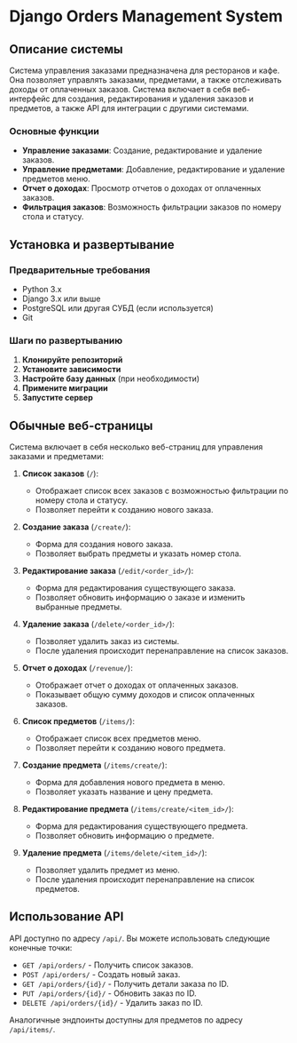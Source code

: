 # Django Orders Management System

## Описание системы

Система управления заказами предназначена для ресторанов и кафе. Она позволяет управлять заказами, предметами, а также отслеживать доходы от оплаченных заказов. Система включает в себя веб-интерфейс для создания, редактирования и удаления заказов и предметов, а также API для интеграции с другими системами.

### Основные функции

- **Управление заказами**: Создание, редактирование и удаление заказов.
- **Управление предметами**: Добавление, редактирование и удаление предметов меню.
- **Отчет о доходах**: Просмотр отчетов о доходах от оплаченных заказов.
- **Фильтрация заказов**: Возможность фильтрации заказов по номеру стола и статусу.

## Установка и развертывание

### Предварительные требования

- Python 3.x
- Django 3.x или выше
- PostgreSQL или другая СУБД (если используется)
- Git

### Шаги по развертыванию

1. **Клонируйте репозиторий**
2. **Установите зависимости**
3. **Настройте базу данных** (при необходимости)
4. **Примените миграции**
5. **Запустите сервер**

## Обычные веб-страницы

Система включает в себя несколько веб-страниц для управления заказами и предметами:

1. **Список заказов** (`/`):

   - Отображает список всех заказов с возможностью фильтрации по номеру стола и статусу.
   - Позволяет перейти к созданию нового заказа.

2. **Создание заказа** (`/create/`):

   - Форма для создания нового заказа.
   - Позволяет выбрать предметы и указать номер стола.

3. **Редактирование заказа** (`/edit/<order_id>/`):

   - Форма для редактирования существующего заказа.
   - Позволяет обновить информацию о заказе и изменить выбранные предметы.

4. **Удаление заказа** (`/delete/<order_id>/`):

   - Позволяет удалить заказ из системы.
   - После удаления происходит перенаправление на список заказов.

5. **Отчет о доходах** (`/revenue/`):

   - Отображает отчет о доходах от оплаченных заказов.
   - Показывает общую сумму доходов и список оплаченных заказов.

6. **Список предметов** (`/items/`):

   - Отображает список всех предметов меню.
   - Позволяет перейти к созданию нового предмета.

7. **Создание предмета** (`/items/create/`):

   - Форма для добавления нового предмета в меню.
   - Позволяет указать название и цену предмета.

8. **Редактирование предмета** (`/items/create/<item_id>/`):

   - Форма для редактирования существующего предмета.
   - Позволяет обновить информацию о предмете.

9. **Удаление предмета** (`/items/delete/<item_id>/`):
   - Позволяет удалить предмет из меню.
   - После удаления происходит перенаправление на список предметов.

## Использование API

API доступно по адресу `/api/`. Вы можете использовать следующие конечные точки:

- `GET /api/orders/` - Получить список заказов.
- `POST /api/orders/` - Создать новый заказ.
- `GET /api/orders/{id}/` - Получить детали заказа по ID.
- `PUT /api/orders/{id}/` - Обновить заказ по ID.
- `DELETE /api/orders/{id}/` - Удалить заказ по ID.

Аналогичные эндпоинты доступны для предметов по адресу `/api/items/`.
